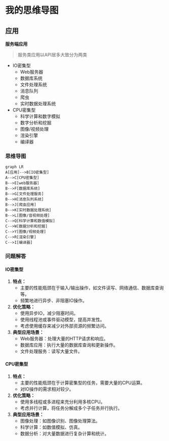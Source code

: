 # 我的思维导图

## 应用

**服务端应用**

> 服务类应用以API居多大致分为两类

- IO密集型
  - Web服务器
  - 数据库系统
  - 文件处理系统
  - 消息队列
  - 爬虫
  - 实时数据处理系统
- CPU密集型
  - 科学计算和数字模拟
  - 数字分析和挖掘
  - 图像/视频处理
  - 渲染引擎
  - 编译器

### 思维导图

```mermaid
graph LR
A[应用]-->B[IO密集型]
A-->C[CPU密集型]
B-->E[web服务器]
B-->F[数据库系统]
B-->G[文件处理服务]
B-->H[消息队列系统]
B-->J[爬虫应用]
B-->K[实时数据处理系统]
B-->L[图像/音视频处理]
C-->Q[科学计算和数值模拟]
C-->W[数据分析和挖掘]
C-->Y[图像/视频处理]
C-->R[渲染引擎]
C-->I[编译器]
```



### 问题解答

#### IO密集型

1. **特点：**
   - 主要的性能瓶颈在于输入/输出操作，如文件读写、网络通信、数据库查询等。
   - 频繁地进行异步、非阻塞IO操作。
2. **优化策略：**
   - 使用异步IO，减少阻塞时间。
   - 使用线程池或事件驱动模型，提高并发性。
   - 考虑使用缓存来减少对外部资源的频繁访问。
3. **典型应用场景：**
   - Web服务器：处理大量的HTTP请求和响应。
   - 数据库应用：执行大量的数据库查询和更新操作。
   - 文件处理服务：读写大量文件。

#### CPU密集型

1. **特点：**
   - 主要的性能瓶颈在于计算密集型的任务，需要大量的CPU运算。
   - 对IO操作的需求相对较少。
2. **优化策略：**
   - 使用多线程或多进程来充分利用多核CPU。
   - 考虑并行计算，将任务分解成多个子任务并行执行。
3. **典型应用场景：**
   - 图像处理：如图像识别、图像处理算法。
   - 科学计算：如数值模拟、仿真。
   - 数据分析：对大量数据进行复杂计算和统计。

